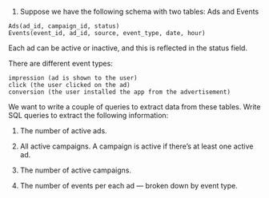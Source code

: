 1. Suppose we have the following schema with two tables: Ads and Events

```
Ads(ad_id, campaign_id, status)
Events(event_id, ad_id, source, event_type, date, hour)
```

Each ad can be active or inactive, and this is reflected in the status field.

There are different event types:

```
impression (ad is shown to the user)
click (the user clicked on the ad)
conversion (the user installed the app from the advertisement)
```

We want to write a couple of queries to extract data from these tables. Write SQL queries to extract the following information:

1) The number of active ads.



2) All active campaigns. A campaign is active if there’s at least one active ad.





3) The number of active campaigns.





4) The number of events per each ad — broken down by event type.
